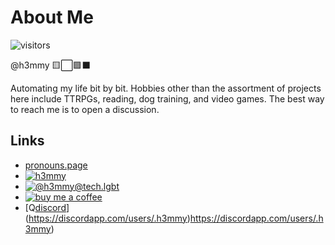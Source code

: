 # About Me
![visitors](https://visitor-badge.glitch.me/badge?page_id=h3mmy&left_color=green&right_color=red)

@h3mmy 🟨⬜️🟪⬛️

Automating my life bit by bit.
Hobbies other than the assortment of projects here include TTRPGs, reading, dog training, and video games.
The best way to reach me is to open a discussion.

## Links

- [pronouns.page](https://en.pronouns.page/@h3mmy)
- [![h3mmy](https://img.shields.io/badge/h3mmy-330F63?style=for-the-badge&logo=gitlab&logoColor=white)](https://gitlab.com/h3mmy)
- [![@h3mmy@tech.lgbt](https://img.shields.io/badge/%40h3mmy%40tech.lgbt-6364FF?style=for-the-badge&logo=Mastodon&logoColor=white)](https://tech.lgbt/@h3mmy)
- [![buy me a coffee](https://img.shields.io/badge/Buy_Me_A_Coffee-FFDD00?style=for-the-badge&logo=buy-me-a-coffee&logoColor=black)](https://www.buymeacoffee.com/h3mmy)
- [Q[discord](https://img.shields.io/badge/.h3mmy-5865F2?style=for-the-badge&logo=discord&logoColor=white)](https://discordapp.com/users/.h3mmy)https://discordapp.com/users/.h3mmy)

